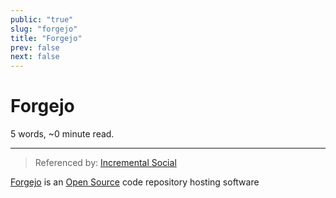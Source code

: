 ```yaml
---
public: "true"
slug: "forgejo"
title: "Forgejo"
prev: false
next: false
---
```

<script setup>
import { data } from '../../git.data.ts';
import { useData } from 'vitepress';
const pageData = useData();
</script>
<h1 class="p-name">Forgejo</h1>
<p>5 words, ~0 minute read. <span v-html="data[`site/${pageData.page.value.relativePath}`]" /></p>
<hr/>

> Referenced by: [Incremental Social](/garden/incremental-social/index.md)

[Forgejo](https://forgejo.org) is an [Open Source](/garden/open-source/index.md) code repository hosting software